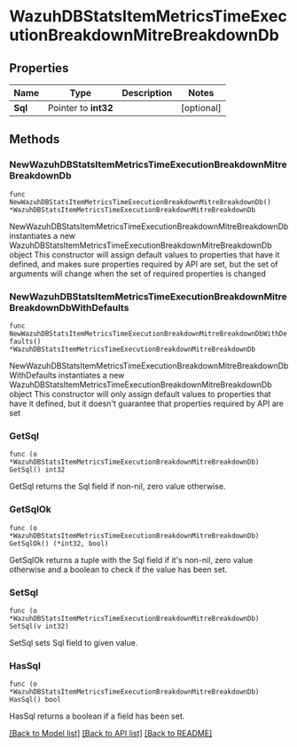 # WazuhDBStatsItemMetricsTimeExecutionBreakdownMitreBreakdownDb

## Properties

Name | Type | Description | Notes
------------ | ------------- | ------------- | -------------
**Sql** | Pointer to **int32** |  | [optional] 

## Methods

### NewWazuhDBStatsItemMetricsTimeExecutionBreakdownMitreBreakdownDb

`func NewWazuhDBStatsItemMetricsTimeExecutionBreakdownMitreBreakdownDb() *WazuhDBStatsItemMetricsTimeExecutionBreakdownMitreBreakdownDb`

NewWazuhDBStatsItemMetricsTimeExecutionBreakdownMitreBreakdownDb instantiates a new WazuhDBStatsItemMetricsTimeExecutionBreakdownMitreBreakdownDb object
This constructor will assign default values to properties that have it defined,
and makes sure properties required by API are set, but the set of arguments
will change when the set of required properties is changed

### NewWazuhDBStatsItemMetricsTimeExecutionBreakdownMitreBreakdownDbWithDefaults

`func NewWazuhDBStatsItemMetricsTimeExecutionBreakdownMitreBreakdownDbWithDefaults() *WazuhDBStatsItemMetricsTimeExecutionBreakdownMitreBreakdownDb`

NewWazuhDBStatsItemMetricsTimeExecutionBreakdownMitreBreakdownDbWithDefaults instantiates a new WazuhDBStatsItemMetricsTimeExecutionBreakdownMitreBreakdownDb object
This constructor will only assign default values to properties that have it defined,
but it doesn't guarantee that properties required by API are set

### GetSql

`func (o *WazuhDBStatsItemMetricsTimeExecutionBreakdownMitreBreakdownDb) GetSql() int32`

GetSql returns the Sql field if non-nil, zero value otherwise.

### GetSqlOk

`func (o *WazuhDBStatsItemMetricsTimeExecutionBreakdownMitreBreakdownDb) GetSqlOk() (*int32, bool)`

GetSqlOk returns a tuple with the Sql field if it's non-nil, zero value otherwise
and a boolean to check if the value has been set.

### SetSql

`func (o *WazuhDBStatsItemMetricsTimeExecutionBreakdownMitreBreakdownDb) SetSql(v int32)`

SetSql sets Sql field to given value.

### HasSql

`func (o *WazuhDBStatsItemMetricsTimeExecutionBreakdownMitreBreakdownDb) HasSql() bool`

HasSql returns a boolean if a field has been set.


[[Back to Model list]](../README.md#documentation-for-models) [[Back to API list]](../README.md#documentation-for-api-endpoints) [[Back to README]](../README.md)



